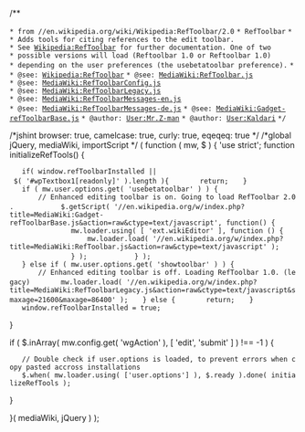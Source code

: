 /\*\*

`* from //en.wikipedia.org/wiki/Wikipedia:RefToolbar/2.0`
`* RefToolbar`
`*`
`* Adds tools for citing references to the edit toolbar.`
`* See `[`Wikipedia:RefToolbar`](https://zh.wikipedia.org/wiki/Wikipedia:RefToolbar "wikilink")` for further documentation. One of two`
`* possible versions will load (Reftoolbar 1.0 or Reftoolbar 1.0)`
`* depending on the user preferences (the usebetatoolbar preference).`
`*`
`* @see: `[`Wikipedia:RefToolbar`](https://zh.wikipedia.org/wiki/Wikipedia:RefToolbar "wikilink")
`* @see: `[`MediaWiki:RefToolbar.js`](https://zh.wikipedia.org/wiki/MediaWiki:RefToolbar.js "wikilink")
`* @see: `[`MediaWiki:RefToolbarConfig.js`](https://zh.wikipedia.org/wiki/MediaWiki:RefToolbarConfig.js "wikilink")
`* @see: `[`MediaWiki:RefToolbarLegacy.js`](https://zh.wikipedia.org/wiki/MediaWiki:RefToolbarLegacy.js "wikilink")
`* @see: `[`MediaWiki:RefToolbarMessages-en.js`](https://zh.wikipedia.org/wiki/MediaWiki:RefToolbarMessages-en.js "wikilink")
`* @see: `[`MediaWiki:RefToolbarMessages-de.js`](https://zh.wikipedia.org/wiki/MediaWiki:RefToolbarMessages-de.js "wikilink")
`* @see: `[`MediaWiki:Gadget-refToolbarBase.js`](https://zh.wikipedia.org/wiki/MediaWiki:Gadget-refToolbarBase.js "wikilink")
`* @author: `[`User:Mr.Z-man`](https://zh.wikipedia.org/wiki/User:Mr.Z-man "wikilink")
`* @author: `[`User:Kaldari`](https://zh.wikipedia.org/wiki/User:Kaldari "wikilink")
`*/`

/\*jshint browser: true, camelcase: true, curly: true, eqeqeq: true \*/
/\*global jQuery, mediaWiki, importScript \*/ ( function ( mw, $ ) {
'use strict'; function initializeRefTools() {

`   if( window.refToolbarInstalled || $( '#wpTextbox1[readonly]' ).length ){`
`       return;`
`   }`
`   if ( mw.user.options.get( 'usebetatoolbar' ) ) {`
`       // Enhanced editing toolbar is on. Going to load RefToolbar 2.0.`
`           $.getScript( '//en.wikipedia.org/w/index.php?title=MediaWiki:Gadget-refToolbarBase.js&action=raw&ctype=text/javascript', function() {`
`               mw.loader.using( [ 'ext.wikiEditor' ], function () {`
`                   mw.loader.load( '//en.wikipedia.org/w/index.php?title=MediaWiki:RefToolbar.js&action=raw&ctype=text/javascript' );`
`               } );`
`           } );`
`   } else if ( mw.user.options.get( 'showtoolbar' ) ) {`
`       // Enhanced editing toolbar is off. Loading RefToolbar 1.0. (legacy)`
`       mw.loader.load( '//en.wikipedia.org/w/index.php?title=MediaWiki:RefToolbarLegacy.js&action=raw&ctype=text/javascript&smaxage=21600&maxage=86400' );`
`   } else {`
`       return;`
`   }`
`   window.refToolbarInstalled = true;`

}

if ( $.inArray( mw.config.get( 'wgAction' ), \[ 'edit', 'submit' \] )
\!== -1 ) {

`   // Double check if user.options is loaded, to prevent errors when copy pasted accross installations`
`   $.when( mw.loader.using( ['user.options'] ), $.ready ).done( initializeRefTools );`

}

}( mediaWiki, jQuery ) );